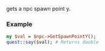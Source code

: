 gets a npc spawn point y.
### Example

```perl
my $val = $npc->GetSpawnPointY();
quest::say($val); # Returns double
```